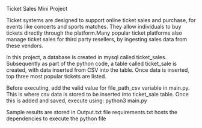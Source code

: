 Ticket Sales Mini Project

Ticket systems are designed to support online ticket sales and purchase, for events like concerts and sports matches. They allow individuals to buy 
tickets directly through the platform.Many popular ticket platforms also manage ticket sales for third party resellers, by ingesting sales data from 
these vendors. 

In this project, a database is created in mysql called ticket_sales. Subsequently as part of the python code, a table called ticket_sale is created, 
with data inserted from CSV into the table. Once data is inserted, top three most popular tickets are listed.

Before executing, add the valid value for file_path_csv variable in main.py. This is where csv data is stored to be inserted into ticket_sale table.
Once this is added and saved, execute using:
python3 main.py

Sample results are stored in Output.txt file
requirements.txt hosts the dependencies to execute the python file
